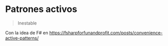 # Patrones activos

> Inestable

Con la idea de F# en https://fsharpforfunandprofit.com/posts/convenience-active-patterns/

